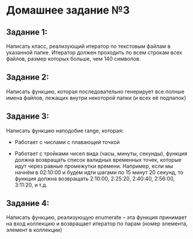 # Домашнее задание №3

## Задание 1:
Написать класс, реализующий итератор по текстовым файлам в указанной папке. Итератор должен проходить по всем строкам всех файлов, размер которых больше, чем 140 символов. 

## Задание 2:
Написать функцию, которая последовательно генерирует все полные имена файлов, лежащих внутри некоторой папки (и всех её подпапок) 

## Задание 3:
Написать функцию наподобие range, которая: 

* Работает с числами с плавающей точкой 

* Работает с тройками чисел вида (часы, минуты, секунды), функция должна возвращать список валидных временных точек, которые идут через равные промежутки времени. Например, если мы начнём в 02:10:00 и будем идти шагами по 15 минут 20 секунд, то функция должна возвращать 2:10:00, 2:25:20, 2:40:40, 2:56:00, 3:11:20, и т.д. 

## Задание 4:
Написать функцию, реализующую enumerate – эта функция принимает на вход коллекцию и возвращает итератор по парам (номер элемента, элемент в коллекции) 
